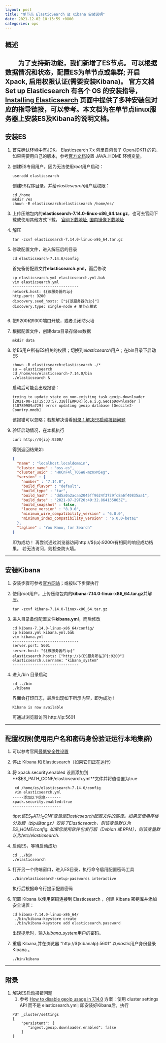 ```yaml
---
layout: post
title: "单节点 ElasticSearch 及 Kibana 安装说明"
date: 2021-12-02 18:13:59 +0800
categories: ops
---
```


## 概述
&ensp;&ensp;&ensp;&ensp;为了支持新功能，我们新增了ES节点。 可以根据数据情况和状态，配置ES为单节点或集群; 开启Xpack, 启用权限认证(需要安装Kibana)。
官方文档 Set up Elasticsearch 有各个 OS 的安装指导，[Installing Elasticsearch](https://www.elastic.co/guide/en/elasticsearch/reference/7.3/install-elasticsearch.html) 页面中提供了多种安装包对应的指导链接，可以参考。本文档为在单节点linux服务器上安装ES及Kibana的说明文档。
---
## 安装ES
1. 首先确认环境中有JDK。 Elasticsearch 7.x 包里自包含了 OpenJDK11 的包，如果需要用自己的版本，参考[官方文档](https://www.elastic.co/guide/en/elasticsearch/reference/current/setup.html)设置 JAVA_HOME 环境变量。

2. 创建ES专用用户，因为无法使用*root*用户启动：
    ```
    useradd elasticsearch
    ```
   创建ES程序目录，并给*elasticsearch*用户赋权限：
   ```
   cd /home
   mkdir /es
   chown -R elasticsearch:elasticsearch /home/es/
   ```

3. 上传压缩包内的**elasticsearch-7.14.0-linux-x86_64.tar.gz**，也可去官网下载或使用其他方式下载。
   [官网下载地址](https://www.elastic.co/cn/downloads/elasticsearch),   [国内镜像下载地址](http://dl.elasticsearch.cn/elasticsearch/)

4. 解压
   ```
   tar -zxvf elasticsearch-7.14.0-linux-x86_64.tar.gz
   ```

5. 修改配置文件，进入解压后的目录 
   ``` 
   cd elasticsearch-7.14.0/config
   ```
   首先备份配置文件**elasticsearch.yml**，而后修改
   ````
   cp elasticsearch.yml elasticsearch.yml.bak 
   vim elasticsearch.yml
   ------------------------------
   network.host: ${该服务器的ip}
   http.port: 9200
   discovery.seed_hosts: ["${该服务器的ip}"]
   discovery.type: single-node # 单节点模式
   ------------------------------
   ````
   
6. 把9200和9300端口开放，或者关闭防火墙

7. 根据配置文件，创建data目录存储es数据
   ```
   mkdir data
   ```
   
8. 给ES用户所有ES相关的权限；切换到*elasticsearch*用户；在bin目录下启动ES
    ``` 
    chown -R elasticsearch:elasticsearch ./*
    su – elasticsearch
    cd /home/es/elasticsearch-7.14.0/bin
    ./elasticsearch &   
    ```
    启动后可能会出现报错：
    ```
    trying to update state on non-existing task geoip-downloader
    [2021-08-11T15:33:57,318][ERROR][o.e.i.g.GeoIpDownloader ] [18789989a729] error updating geoip database [GeoLite2-Country.mmdb]
    ```
    
    该报错可以忽略；若想解决请看[附录 1.解决ES启动报错问题](#附录)

9. 验证启动情况，在本机执行
   ```
   curl http://${ip}:9200/
   ```
   得到返回结果如:
   ```json
   {
     "name" : "localhost.localdomain",
     "cluster_name" : "oss-es",
     "cluster_uuid" : "HKCnF4l_TOSW8-mznxM5eg",
     "version" : {
       "number" : "7.14.0",
       "build_flavor" : "default",
       "build_type" : "tar",
       "build_hash" : "dd5a0a2acaa2045ff9624f3729fc8a6f40835aa1",
       "build_date" : "2021-07-29T20:49:32.864135063Z",
       "build_snapshot" : false,
       "lucene_version" : "8.9.0",
       "minimum_wire_compatibility_version" : "6.8.0",  
       "minimum_index_compatibility_version" : "6.0.0-beta1"
     },
     "tagline" : "You Know, for Search"
   }
   ```
    即为成功！
    再尝试通过浏览器访问http://${ip}:9200/有相同的响应成功结果。  若无法访问，则检查防火墙。

---
## 安装Kibana
1. 安装步骤可参考[官方网站](https://www.elastic.co/guide/en/kibana/current/targz.html)；或按以下步骤执行

2. 使用*root*用户，上传压缩包内的**kibana-7.14.0-linux-x86_64.tar.gz**并解压。
    ```
    tar -zxvf kibana-7.14.0-linux-x86_64.tar.gz
    ```
   
3. 进入目录备份配置文件**kibana.yml**，而后修改
    ```
    cd kibana-7.14.0-linux-x86_64/config/
    cp kibana.yml kibana.yml.bak
    vim kibana.yml 
    ------------------------------
    server.port: 5601
    server.host: "${该服务器的ip}"
    elasticsearch.hosts: ["http://${ES服务所在IP}:9200"]
    elasticsearch.username: "kibana_system"
    ------------------------------
    ```
   
4. 进入/bin 目录启动
    ```
    cd ../bin
   ./kibana
    ```
    界面会打印日志，最后出现如下所示内容，即为成功！
    ```
    Kibana is now available
    ```
    可通过浏览器访问 http://ip:5601
---
## 配置权限(使用用户名和密码身份验证运行本地集群)
1. 可以参考官网[最低安全性设置](https://www.elastic.co/guide/en/elasticsearch/reference/7.14/security-minimal-setup.html)

2. 停止 Kibana 和 Elasticsearch（如果它们正在运行）

3. 将 xpack.security.enabled 设置添加到**$ES_PATH_CONF/elasticsearch.yml**文件并将值设置为true
   ```
    cd /home/es/elasticsearch-7.14.0/config
    vim elasticsearch.yml
   -----添加以下信息-------
   xpack.security.enabled:true
   ----------------------
   ```
   *tips:该$ES_PATH_CONF变量是 Elasticsearch 配置文件的路径。如果您使用存档分发版（zip或tar.gz）安装了 Elasticsearch ，则该变量默认为$ES_HOME/config. 如果您使用软件包发行版（Debian 或 RPM），则该变量默认为/etc/elasticsearch.*

4. 启动ES，等待启动成功
   ```
   cd ../bin
   ./elasticsearch
   ```
5. 打开另一个终端窗口，进入ES目录，执行命令启用配置密码工具
    ``` 
    ./bin/elasticsearch-setup-passwords interactive
    ```
    执行后根据命令行提示配置密码

6. 配置 Kibana 以使用密码连接到 Elasticsearch ，创建 Kibana 密钥库并添加安全设置：
    ```
    cd kibana-7.14.0-linux-x86_64/
     ./bin/kibana-keystore create
     ./bin/kibana-keystore add elasticsearch.password
    ```
    出现提示时，输入*kibana_system*用户的密码。

7. 重启 Kibana,并在浏览器 “http://${kibanaIp}:5601” 以*elastic*用户身份登录 Kibana 。
    ```
    ./bin/kibana
    ```
--- 
## 附录
1.  解决ES启动报错问题
    1. 参考 [How to disable geoip usage in 7.14.0](https://discuss.elastic.co/t/how-to-disable-geoip-usage-in-7-14-0/281076)
    方案：使用 cluster settings API  而不是 elasticsearch.yml; 即安装好Kibana后，执行
    ```
    PUT _cluster/settings
    {
        "persistent": {
           "ingest.geoip.downloader.enabled": false
        }
    }
    ```
   